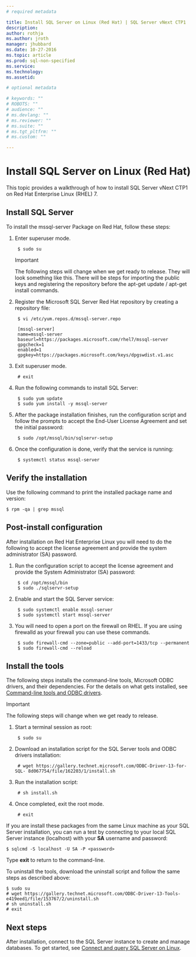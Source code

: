```yaml
---
# required metadata

title: Install SQL Server on Linux (Red Hat) | SQL Server vNext CTP1
description: 
author: rothja 
ms.author: jroth 
manager: jhubbard
ms.date: 10-27-2016
ms.topic: article
ms.prod: sql-non-specified
ms.service: 
ms.technology: 
ms.assetid: 

# optional metadata

# keywords: ""
# ROBOTS: ""
# audience: ""
# ms.devlang: ""
# ms.reviewer: ""
# ms.suite: ""
# ms.tgt_pltfrm: ""
# ms.custom: ""

---
```

# Install SQL Server on Linux (Red Hat)

This topic provides a walkthrough of how to install SQL Server vNext CTP1 on Red Hat Enterprise Linux (RHEL) 7.

## Install SQL Server
To install the mssql-server Package on Red Hat, follow these steps:

1. Enter superuser mode.

        $ sudo su

    > [!IMPORTANT]
    > The following steps will change when we get ready to release. They will look something like this. There will be steps for importing the public keys and registering the repository before the apt-get update / apt-get install commands. 

2. Register the Microsoft SQL Server Red Hat repository by creating a repository file:

        $ vi /etc/yum.repos.d/mssql-server.repo

        [mssql-server]
        name=mssql-server
        baseurl=https://packages.microsoft.com/rhel7/mssql-server
        gpgcheck=1
        enabled=1
        gpgkey=https://packages.microsoft.com/keys/dpgswdist.v1.asc

3. Exit superuser mode.

        # exit

4. Run the following commands to install SQL Server:

        $ sudo yum update
        $ sudo yum install -y mssql-server

5. After the package installation finishes, run the configuration script and follow the prompts to accept the End-User License Agreement and set the initial password:

        $ sudo /opt/mssql/bin/sqlservr-setup

6. Once the configuration is done, verify that the service is running:

        $ systemctl status mssql-server

## Verify the installation
Use the following command to print the installed package name and version:

    $ rpm -qa | grep mssql

## Post-install configuration
After installation on Red Hat Enterprise Linux you will need to do the following to accept the license agreement and provide the system administrator (SA) password.

1. Run the configuration script to accept the license agreement and provide the System Administrator (SA) password:

        $ cd /opt/mssql/bin
        $ sudo ./sqlservr-setup

2. Enable and start the SQL Server service:

        $ sudo systemctl enable mssql-server
        $ sudo systemctl start mssql-server

3. You will need to open a port on the firewall on RHEL.  If you are using firewalld as your firewall you can use these commands.

        $ sudo firewall-cmd --zone=public --add-port=1433/tcp --permanent
        $ sudo firewall-cmd --reload

## <a id="tools"></a> Install the tools
The following steps installs the command-line tools, Microsoft ODBC drivers, and their dependencies. For the details on what gets installed, see [Command-line tools and ODBC drivers](sql-server-linux-setup.md#tools).

> [!IMPORTANT]
> The following steps will change when we get ready to release.

1. Start a terminal session as root:

        $ sudo su

2. Download an installation script for the SQL Server tools and ODBC drivers installation:

        # wget https://gallery.technet.microsoft.com/ODBC-Driver-13-for-SQL- 8d067754/file/162203/1/install.sh

3. Run the installation script:

        # sh install.sh

4. Once completed, exit the root mode.

        # exit

If you are install these packages from the same Linux machine as your SQL Server installation, you can run a test by connecting to your local SQL Server instance (localhost) with your **SA** username and password:

    $ sqlcmd -S localhost -U SA -P <password>

Type **exit** to return to the command-line.

To uninstall the tools, download the uninstall script and follow the same steps as described above:

    $ sudo su
    # wget https://gallery.technet.microsoft.com/ODBC-Driver-13-Tools-e419eed1/file/153767/2/uninstall.sh
    # sh uninstall.sh 
    # exit 

## Next steps
After installation, connect to the SQL Server instance to create and manage databases. To get started, see [Connect and query SQL Server on Linux](sql-server-linux-connect-and-query.md).


